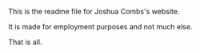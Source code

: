 This is the readme file for Joshua Combs's website.

It is made for employment purposes and not much else.

That is all.

